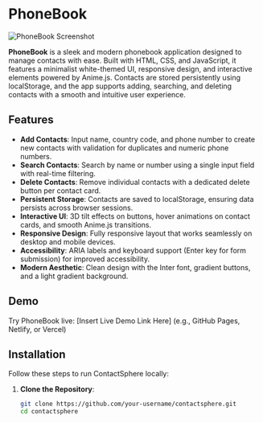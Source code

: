 # PhoneBook

![PhoneBook Screenshot](screenshot.png)

**PhoneBook** is a sleek and modern phonebook application designed to manage contacts with ease. Built with HTML, CSS, and JavaScript, it features a minimalist white-themed UI, responsive design, and interactive elements powered by Anime.js. Contacts are stored persistently using localStorage, and the app supports adding, searching, and deleting contacts with a smooth and intuitive user experience.

## Features

- **Add Contacts**: Input name, country code, and phone number to create new contacts with validation for duplicates and numeric phone numbers.
- **Search Contacts**: Search by name or number using a single input field with real-time filtering.
- **Delete Contacts**: Remove individual contacts with a dedicated delete button per contact card.
- **Persistent Storage**: Contacts are saved to localStorage, ensuring data persists across browser sessions.
- **Interactive UI**: 3D tilt effects on buttons, hover animations on contact cards, and smooth Anime.js transitions.
- **Responsive Design**: Fully responsive layout that works seamlessly on desktop and mobile devices.
- **Accessibility**: ARIA labels and keyboard support (Enter key for form submission) for improved accessibility.
- **Modern Aesthetic**: Clean design with the Inter font, gradient buttons, and a light gradient background.

## Demo

Try PhoneBook live: [Insert Live Demo Link Here] (e.g., GitHub Pages, Netlify, or Vercel)

## Installation

Follow these steps to run ContactSphere locally:

1. **Clone the Repository**:
   ```bash
   git clone https://github.com/your-username/contactsphere.git
   cd contactsphere
